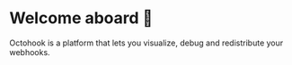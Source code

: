 # Welcome aboard 👋

Octohook is a platform that lets you visualize, debug and redistribute your webhooks.

